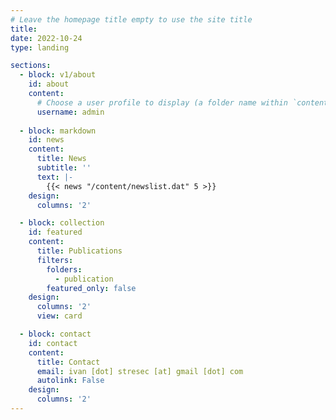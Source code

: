 ```yaml
---
# Leave the homepage title empty to use the site title
title:
date: 2022-10-24
type: landing

sections:
  - block: v1/about
    id: about
    content:
      # Choose a user profile to display (a folder name within `content/authors/`)
      username: admin
  
  - block: markdown
    id: news
    content:
      title: News
      subtitle: ''
      text: |-
        {{< news "/content/newslist.dat" 5 >}}
    design:
      columns: '2'

  - block: collection
    id: featured
    content:
      title: Publications
      filters:
        folders:
          - publication
        featured_only: false
    design:
      columns: '2'
      view: card

  - block: contact
    id: contact
    content:
      title: Contact
      email: ivan [dot] stresec [at] gmail [dot] com
      autolink: False
    design:
      columns: '2'
---
```

